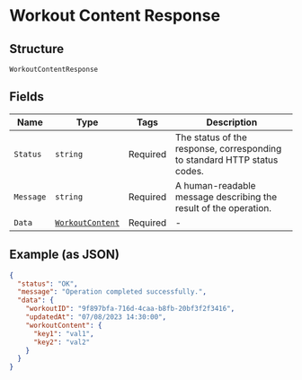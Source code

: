 
# Workout Content Response

## Structure

`WorkoutContentResponse`

## Fields

| Name | Type | Tags | Description |
|  --- | --- | --- | --- |
| `Status` | `string` | Required | The status of the response, corresponding to standard HTTP status codes. |
| `Message` | `string` | Required | A human-readable message describing the result of the operation. |
| `Data` | [`WorkoutContent`](../../doc/models/workout-content.md) | Required | - |

## Example (as JSON)

```json
{
  "status": "OK",
  "message": "Operation completed successfully.",
  "data": {
    "workoutID": "9f897bfa-716d-4caa-b8fb-20bf3f2f3416",
    "updatedAt": "07/08/2023 14:30:00",
    "workoutContent": {
      "key1": "val1",
      "key2": "val2"
    }
  }
}
```

